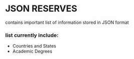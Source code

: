 # JSON RESERVES
contains important list of information stored in JSON format

### list currently include:
* Countries and States
* Academic Degrees